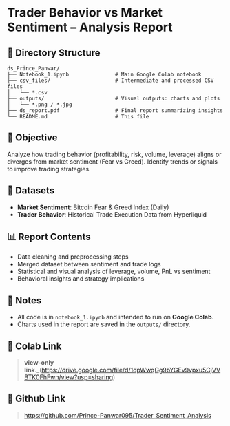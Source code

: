 # Trader Behavior vs Market Sentiment – Analysis Report

## 📁 Directory Structure

```
ds_Prince_Panwar/
├── Notebook_1.ipynb               # Main Google Colab notebook
├── csv_files/                     # Intermediate and processed CSV files
│   └── *.csv
├── outputs/                       # Visual outputs: charts and plots
│   └── *.png / *.jpg
├── ds_report.pdf                  # Final report summarizing insights
└── README.md                      # This file
```

## 📌 Objective
Analyze how trading behavior (profitability, risk, volume, leverage) aligns or diverges from market sentiment (Fear vs Greed). Identify trends or signals to improve trading strategies.

## 📂 Datasets
- **Market Sentiment**: Bitcoin Fear & Greed Index (Daily)
- **Trader Behavior**: Historical Trade Execution Data from Hyperliquid

## 📊 Report Contents
- Data cleaning and preprocessing steps
- Merged dataset between sentiment and trade logs
- Statistical and visual analysis of leverage, volume, PnL vs sentiment
- Behavioral insights and strategy implications

## 📍 Notes
- All code is in `notebook_1.ipynb` and intended to run on **Google Colab**.
- Charts used in the report are saved in the `outputs/` directory.


## 🔗 Colab Link
>  **view-only link**._(https://drive.google.com/file/d/1dpWwqGg9bYGEv9vpxu5CjVVBTK0FhFwn/view?usp=sharing)

## 🔗 Github Link
>   https://github.com/Prince-Panwar095/Trader_Sentiment_Analysis